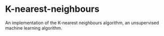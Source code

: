 # K-nearest-neighbours

An implementation of the K-nearest neighbours algorithm, an unsupervised machine learning algorithm.
